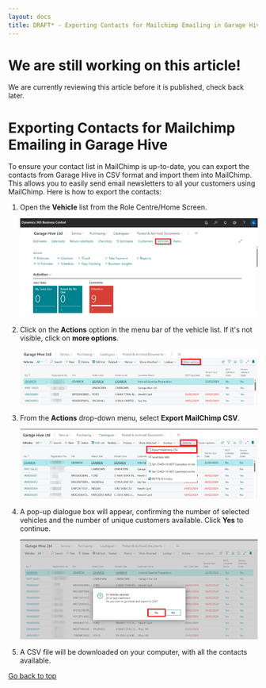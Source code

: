 ```yaml
---
layout: docs
title: DRAFT* - Exporting Contacts for Mailchimp Emailing in Garage Hive
---
```


<a name="top"></a>

# We are still working on this article!
We are currently reviewing this article before it is published, check back later.

# Exporting Contacts for Mailchimp Emailing in Garage Hive
To ensure your contact list in MailChimp is up-to-date, you can export the contacts from Garage Hive in CSV format and import them into MailChimp. This allows you to easily send email newsletters to all your customers using MailChimp. Here is how to export the contacts:

1. Open the **Vehicle** list from the Role Centre/Home Screen.

   ![](media/garagehive-export-to-mailchimp1.png)

2. Click on the **Actions** option in the menu bar of the vehicle list. If it's not visible, click on **more options**. 

   ![](media/garagehive-export-to-mailchimp2.png)

3. From the **Actions** drop-down menu, select **Export MailChimp CSV**.

   ![](media/garagehive-export-to-mailchimp3.png)

4. A pop-up dialogue box will appear, confirming the number of selected vehicles and the number of unique customers available. Click **Yes** to continue.

   ![](media/garagehive-export-to-mailchimp4.png)

5. A CSV file will be downloaded on your computer, with all the contacts available.
 

[Go back to top](#top)